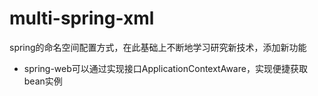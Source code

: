 # multi-spring-xml
spring的命名空间配置方式，在此基础上不断地学习研究新技术，添加新功能
+ spring-web可以通过实现接口ApplicationContextAware，实现便捷获取bean实例
